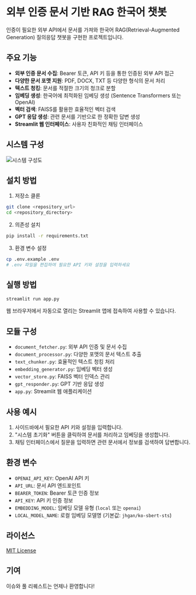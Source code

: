 # 외부 인증 문서 기반 RAG 한국어 챗봇

인증이 필요한 외부 API에서 문서를 가져와 한국어 RAG(Retrieval-Augmented Generation) 질의응답 챗봇을 구현한 프로젝트입니다.

## 주요 기능

- **외부 인증 문서 수집**: Bearer 토큰, API 키 등을 통한 인증된 외부 API 접근
- **다양한 문서 포맷 지원**: PDF, DOCX, TXT 등 다양한 형식의 문서 처리
- **텍스트 청킹**: 문서를 적절한 크기의 청크로 분할
- **임베딩 생성**: 한국어에 최적화된 임베딩 생성 (Sentence Transformers 또는 OpenAI)
- **벡터 검색**: FAISS를 활용한 효율적인 벡터 검색
- **GPT 응답 생성**: 관련 문서를 기반으로 한 정확한 답변 생성
- **Streamlit 웹 인터페이스**: 사용자 친화적인 채팅 인터페이스

## 시스템 구성

![시스템 구성도](https://miro.medium.com/v2/resize:fit:1400/format:webp/1*55ggifIM-B9TVR0-Q9jH6A.png)

## 설치 방법

1. 저장소 클론
```bash
git clone <repository_url>
cd <repository_directory>
```

2. 의존성 설치
```bash
pip install -r requirements.txt
```

3. 환경 변수 설정
```bash
cp .env.example .env
# .env 파일을 편집하여 필요한 API 키와 설정을 입력하세요
```

## 실행 방법

```bash
streamlit run app.py
```

웹 브라우저에서 자동으로 열리는 Streamlit 앱에 접속하여 사용할 수 있습니다.

## 모듈 구성

- `document_fetcher.py`: 외부 API 인증 및 문서 수집
- `document_processor.py`: 다양한 포맷의 문서 텍스트 추출
- `text_chunker.py`: 효율적인 텍스트 청킹 처리
- `embedding_generator.py`: 임베딩 벡터 생성
- `vector_store.py`: FAISS 벡터 인덱스 관리
- `gpt_responder.py`: GPT 기반 응답 생성
- `app.py`: Streamlit 웹 애플리케이션

## 사용 예시

1. 사이드바에서 필요한 API 키와 설정을 입력합니다.
2. "시스템 초기화" 버튼을 클릭하여 문서를 처리하고 임베딩을 생성합니다.
3. 채팅 인터페이스에서 질문을 입력하면 관련 문서에서 정보를 검색하여 답변합니다.

## 환경 변수

- `OPENAI_API_KEY`: OpenAI API 키
- `API_URL`: 문서 API 엔드포인트
- `BEARER_TOKEN`: Bearer 토큰 인증 정보
- `API_KEY`: API 키 인증 정보
- `EMBEDDING_MODEL`: 임베딩 모델 유형 (`local` 또는 `openai`)
- `LOCAL_MODEL_NAME`: 로컬 임베딩 모델명 (기본값: `jhgan/ko-sbert-sts`)

## 라이선스

[MIT License](LICENSE)

## 기여

이슈와 풀 리퀘스트는 언제나 환영합니다! 